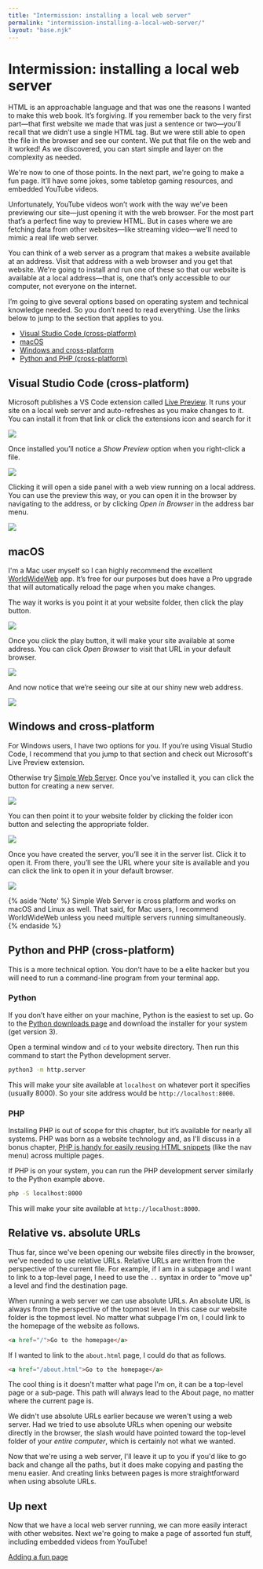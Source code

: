 ```yaml
---
title: "Intermission: installing a local web server"
permalink: "intermission-installing-a-local-web-server/"
layout: "base.njk"
---
```


# Intermission: installing a local web server

HTML is an approachable language and that was one the reasons I wanted to make this web book. It’s forgiving. If you remember back to the very first part—that first website we made that was just a sentence or two—you’ll recall that we didn’t use a single HTML tag. But we were still able to open the file in the browser and see our content. We put that file on the web and it worked! As we discovered, you can start simple and layer on the complexity as needed.

We're now to one of those points. In the next part, we're going to make a fun page. It’ll have some jokes, some tabletop gaming resources, and embedded YouTube videos.

Unfortunately, YouTube videos won’t work with the way we've been previewing our site—just opening it with the web browser. For the most part that’s a perfect fine way to preview HTML. But in cases where we are fetching data from other websites—like streaming video—we'll need to mimic a real life web server.

You can think of a web server as a program that makes a website available at an address. Visit that address with a web browser and you get that website. We're going to install and run one of these so that our website is available at a local address—that is, one that’s only accessible to our computer, not everyone on the internet.

I’m going to give several options based on operating system and technical knowledge needed. So you don’t need to read everything. Use the links below to jump to the section that applies to you.

- [Visual Studio Code (cross-platform)](#visual-studio-code-(cross-platform))
- [macOS](#macos)
- [Windows and cross-platform](#windows-and-cross-platform)
- [Python and PHP (cross-platform)](#python-and-php-(cross-platform))

## Visual Studio Code (cross-platform)

Microsoft publishes a VS Code extension called [Live Preview](https://marketplace.visualstudio.com/items?itemName=ms-vscode.live-server). It runs your site on a local web server and auto-refreshes as you make changes to it. You can install it from that link or click the extensions icon and search for it

![](/assets/img/intermission-installing-a-local-web-server-1.png)

Once installed you’ll notice a _Show Preview_ option when you right-click a file.

![](/assets/img/intermission-installing-a-local-web-server-2.png)

Clicking it will open a side panel with a web view running on a local address. You can use the preview this way, or you can open it in the browser by navigating to the address, or by clicking _Open in Browser_ in the address bar menu.

![](/assets/img/intermission-installing-a-local-web-server-3.png)

## macOS

I'm a Mac user myself so I can highly recommend the excellent [WorldWideWeb](https://iconfactory.com/worldwideweb/) app. It’s free for our purposes but does have a Pro upgrade that will automatically reload the page when you make changes.

The way it works is you point it at your website folder, then click the play button.

![](/assets/img/intermission-installing-a-local-web-server-4.png)

Once you click the play button, it will make your site available at some address. You can click _Open Browser_ to visit that URL in your default browser.

![](/assets/img/intermission-installing-a-local-web-server-5.png)

And now notice that we’re seeing our site at our shiny new web address.

![](/assets/img/intermission-installing-a-local-web-server-6.png)

## Windows and cross-platform

For Windows users, I have two options for you. If you’re using Visual Studio Code, I recommend that you jump to that section and check out Microsoft's Live Preview extension.

Otherwise try [Simple Web Server](https://simplewebserver.org/). Once you’ve installed it, you can click the button for creating a new server.

![](/assets/img/intermission-installing-a-local-web-server-7.png)

You can then point it to your website folder by clicking the folder icon button and selecting the appropriate folder.

![](/assets/img/intermission-installing-a-local-web-server-8.png)

Once you have created the server, you’ll see it in the server list. Click it to open it. From there, you’ll see the URL where your site is available and you can click the link to open it in your default browser.

![](/assets/img/intermission-installing-a-local-web-server-9.png)

{% aside 'Note' %}
Simple Web Server is cross platform and works on macOS and Linux as well. That said, for Mac users, I recommend WorldWideWeb unless you need multiple servers running simultaneously.
{% endaside %}

## Python and PHP (cross-platform)

This is a more technical option. You don’t have to be a elite hacker but you will need to run a command-line program from your terminal app.

### Python

If you don’t have either on your machine, Python is the easiest to set up. Go to the [Python downloads page](https://www.python.org/downloads/) and download the installer for your system (get version 3).

Open a terminal window and `cd` to your website directory. Then run this command to start the Python development server.

```bash
python3 -m http.server
```

This will make your site available at `localhost` on whatever port it specifies (usually 8000). So your site address would be `http://localhost:8000`.

### PHP

Installing PHP is out of scope for this chapter, but it’s available for nearly all systems. PHP was born as a website technology and, as I'll discuss in a bonus chapter, [PHP is handy for easily reusing HTML snippets](/reusable-html-with-php) (like the nav menu) across multiple pages.

If PHP is on your system, you can run the PHP development server similarly to the Python example above.

```bash
php -S localhost:8000
```

This will make your site available at `http://localhost:8000`.

## Relative vs. absolute URLs

Thus far, since we've been opening our website files directly in the browser, we've needed to use relative URLs. Relative URLs are written from the perspective of the current file. For example, if I am in a subpage and I want to link to a top-level page, I need to use the `..` syntax in order to "move up" a level and find the destination page.

When running a web server we can use absolute URLs. An absolute URL is always from the perspective of the topmost level. In this case our website folder is the topmost level. No matter what subpage I'm on, I could link to the homepage of the website as follows.

```html
<a href="/">Go to the homepage</a>
```

If I wanted to link to the `about.html` page, I could do that as follows.

```html
<a href="/about.html">Go to the homepage</a>
```

The cool thing is it doesn't matter what page I'm on, it can be a top-level page or a sub-page. This path will always lead to the About page, no matter where the current page is.

We didn't use absolute URLs earlier because we weren't using a web server. Had we tried to use absolute URLs when opening our website directly in the browser, the slash would have pointed toward the top-level folder of your *entire computer*, which is certainly not what we wanted.

Now that we're using a web server, I'll leave it up to you if you'd like to go back and change all the paths, but it does make copying and pasting the menu easier. And creating links between pages is more straightforward when using absolute URLs.

## Up next

Now that we have a local web server running, we can more easily interact with other websites. Next we're going to make a page of assorted fun stuff, including embedded videos from YouTube!

[Adding a fun page](/adding-a-fun-page)